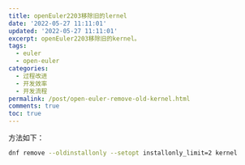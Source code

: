 ```yaml
---
title: openEuler2203移除旧的lernel
date: '2022-05-27 11:11:01'
updated: '2022-05-27 11:11:01'
excerpt: openEuler2203移除旧的kernel。
tags:
  - euler
  - open-euler
categories:
  - 过程改进
  - 开发效率
  - 开发流程
permalink: /post/open-euler-remove-old-kernel.html
comments: true
toc: true
---
```

方法如下：

```bash
dnf remove --oldinstallonly --setopt installonly_limit=2 kernel
```